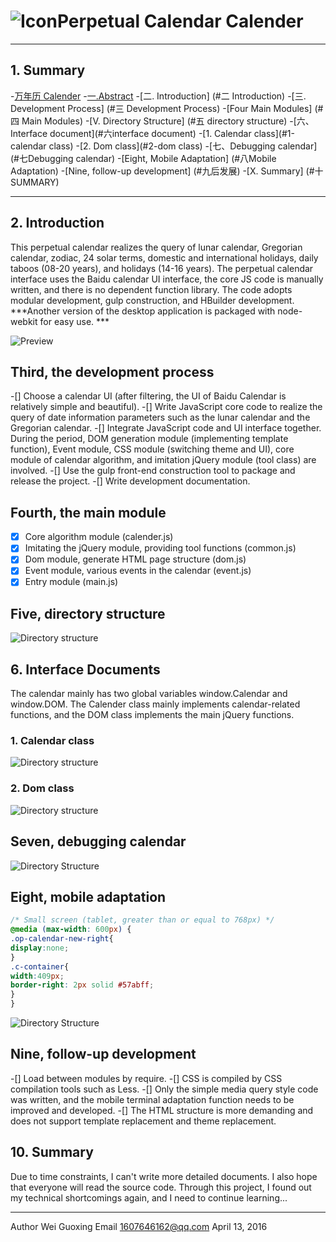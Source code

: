 # ![Icon](https://raw.githubusercontent.com/mircode/calender/master/doc/html/img/favicon.png)Perpetual Calendar Calender

------

## 1. Summary

-[万年历 Calender](#万年历-calender)
  -[一.Abstract](#一Abstract)
  -[二. Introduction] (#二 Introduction)
  -[三. Development Process] (#三 Development Process)
  -[Four Main Modules] (#四 Main Modules)
  -[V. Directory Structure] (#五 directory structure)
  -[六、Interface document](#六interface document)
    -[1. Calendar class](#1-calendar class)
    -[2. Dom class](#2-dom class)
  -[七、Debugging calendar] (#七Debugging calendar)
  -[Eight, Mobile Adaptation] (#八Mobile Adaptation)
  -[Nine, follow-up development] (#九后发展)
  -[X. Summary] (#十 SUMMARY)
  
------

## 2. Introduction

This perpetual calendar realizes the query of lunar calendar, Gregorian calendar, zodiac, 24 solar terms, domestic and international holidays, daily taboos (08-20 years), and holidays (14-16 years).
The perpetual calendar interface uses the Baidu calendar UI interface, the core JS code is manually written, and there is no dependent function library. The code adopts modular development, gulp construction, and HBuilder development. ***Another version of the desktop application is packaged with node-webkit for easy use. ***

![Preview](https://raw.githubusercontent.com/mircode/calender/master/doc/html/img/main.gif)

## Third, the development process

-[] Choose a calendar UI (after filtering, the UI of Baidu Calendar is relatively simple and beautiful).
-[] Write JavaScript core code to realize the query of date information parameters such as the lunar calendar and the Gregorian calendar.
-[] Integrate JavaScript code and UI interface together. During the period, DOM generation module (implementing template function), Event module, CSS module (switching theme and UI), core module of calendar algorithm, and imitation jQuery module (tool class) are involved.
-[] Use the gulp front-end construction tool to package and release the project.
-[] Write development documentation.

## Fourth, the main module
 -[x] Core algorithm module (calender.js)
 -[x] Imitating the jQuery module, providing tool functions (common.js)
 -[x] Dom module, generate HTML page structure (dom.js)
 -[x] Event module, various events in the calendar (event.js)
 -[x] Entry module (main.js)

## Five, directory structure

![Directory structure](https://raw.githubusercontent.com/mircode/calender/master/doc/html/img/construct.png)

## 6. Interface Documents

The calendar mainly has two global variables window.Calendar and window.DOM. The Calender class mainly implements calendar-related functions, and the DOM class implements the main jQuery functions.

### 1. Calendar class
![Directory structure](https://raw.githubusercontent.com/mircode/calender/master/doc/html/img/calendar_api.png)

### 2. Dom class
![Directory structure](https://raw.githubusercontent.com/mircode/calender/master/doc/html/img/dom_api.png)
## Seven, debugging calendar
![Directory Structure](https://raw.githubusercontent.com/mircode/calender/master/doc/html/img/console_show.png)
## Eight, mobile adaptation
```css
/* Small screen (tablet, greater than or equal to 768px) */
@media (max-width: 600px) {
.op-calendar-new-right{
display:none;
}
.c-container{
width:409px;
border-right: 2px solid #57abff;
}
}
```
![Directory Structure](https://raw.githubusercontent.com/mircode/calender/master/doc/html/img/app.gif)

## Nine, follow-up development
-[] Load between modules by require.
-[] CSS is compiled by CSS compilation tools such as Less.
-[] Only the simple media query style code was written, and the mobile terminal adaptation function needs to be improved and developed.
-[] The HTML structure is more demanding and does not support template replacement and theme replacement.

## 10. Summary
Due to time constraints, I can't write more detailed documents. I also hope that everyone will read the source code. Through this project, I found out my technical shortcomings again, and I need to continue learning...



------



Author Wei Guoxing
Email 1607646162@qq.com
April 13, 2016

